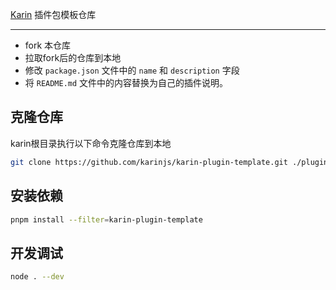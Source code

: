 [Karin](https://github.com/karinjs/karin) 插件包模板仓库

---

- fork 本仓库
- 拉取fork后的仓库到本地
- 修改 `package.json` 文件中的 `name` 和 `description` 字段
- 将 `README.md` 文件中的内容替换为自己的插件说明。

## 克隆仓库

karin根目录执行以下命令克隆仓库到本地

```bash
git clone https://github.com/karinjs/karin-plugin-template.git ./plugins/karin-plugin-template.
```

## 安装依赖

```bash
pnpm install --filter=karin-plugin-template
```


## 开发调试

```bash
node . --dev
```